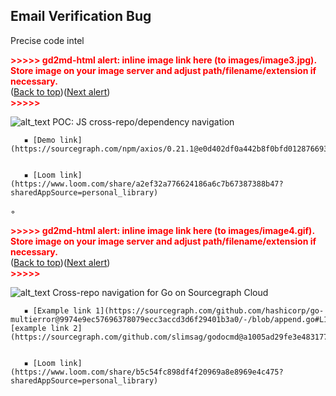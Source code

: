## Email Verification Bug

Precise code intel


 

<p id="gdcalert3" ><span style="color: red; font-weight: bold">>>>>>  gd2md-html alert: inline image link here (to images/image3.jpg). Store image on your image server and adjust path/filename/extension if necessary. </span><br>(<a href="#">Back to top</a>)(<a href="#gdcalert4">Next alert</a>)<br><span style="color: red; font-weight: bold">>>>>> </span></p>


![alt_text](images/image3.jpg "image_tooltip")
 POC: JS cross-repo/dependency navigation 


       ▪︎ [Demo link](https://sourcegraph.com/npm/axios/0.21.1@e0d402df0a442b8f0bfd012876693664747be8f9/-/blob/index.d.ts#L130:18&tab=references)


       ▪︎ [Loom link](https://www.loom.com/share/a2ef32a776624186a6c7b67387388b47?sharedAppSource=personal_library)


   ◦ 

<p id="gdcalert4" ><span style="color: red; font-weight: bold">>>>>>  gd2md-html alert: inline image link here (to images/image4.gif). Store image on your image server and adjust path/filename/extension if necessary. </span><br>(<a href="#">Back to top</a>)(<a href="#gdcalert5">Next alert</a>)<br><span style="color: red; font-weight: bold">>>>>> </span></p>


![alt_text](images/image4.gif "image_tooltip")
  Cross-repo navigation for Go on Sourcegraph Cloud


       ▪︎ [Example link 1](https://sourcegraph.com/github.com/hashicorp/go-multierror@9974e9ec57696378079ecc3accd3d6f29401b3a0/-/blob/append.go#L11:6&tab=references), [example link 2](https://sourcegraph.com/github.com/slimsag/godocmd@a1005ad29fe3e4831773a8184ee7ebb3a41d1347/-/blob/comment.go#L333:6&tab=references)


       ▪︎ [Loom link](https://www.loom.com/share/b5c54fc898df4f20969a8e8969e4c475?sharedAppSource=personal_library)


